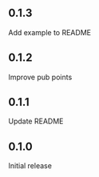 ## 0.1.3

Add example to README

## 0.1.2

Improve pub points

## 0.1.1

Update README

## 0.1.0

Initial release
